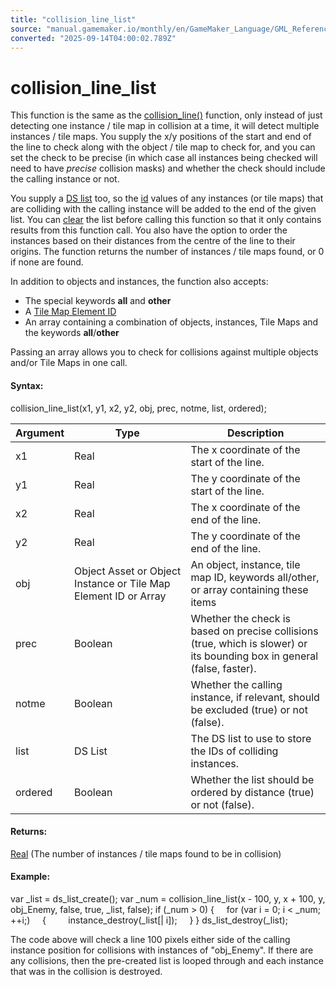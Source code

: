 ```yaml
---
title: "collision_line_list"
source: "manual.gamemaker.io/monthly/en/GameMaker_Language/GML_Reference/Movement_And_Collisions/Collisions/collision_line_list.htm"
converted: "2025-09-14T04:00:02.789Z"
---
```


# collision\_line\_list

This function is the same as the [collision\_line()](collision_line.md) function, only instead of just detecting one instance / tile map in collision at a time, it will detect multiple instances / tile maps. You supply the x/y positions of the start and end of the line to check along with the object / tile map to check for, and you can set the check to be precise (in which case all instances being checked will need to have _precise_ collision masks) and whether the check should include the calling instance or not.

You supply a [DS list](../../Data_Structures/DS_Lists/DS_Lists.md) too, so the [id](../../Asset_Management/Instances/Instance_Variables/id.md) values of any instances (or tile maps) that are colliding with the calling instance will be added to the end of the given list. You can [clear](../../Data_Structures/DS_Lists/ds_list_clear.md) the list before calling this function so that it only contains results from this function call. You also have the option to order the instances based on their distances from the centre of the line to their origins. The function returns the number of instances / tile maps found, or 0 if none are found.

In addition to objects and instances, the function also accepts:

-   The special keywords **all** and **other**
-   A [Tile Map Element ID](../../Asset_Management/Rooms/Tile_Map_Layers/layer_tilemap_get_id.md)
-   An array containing a combination of objects, instances, Tile Maps and the keywords **all**/**other**

Passing an array allows you to check for collisions against multiple objects and/or Tile Maps in one call.

#### Syntax:

collision\_line\_list(x1, y1, x2, y2, obj, prec, notme, list, ordered);

| Argument | Type | Description |
| --- | --- | --- |
| x1 | Real | The x coordinate of the start of the line. |
| y1 | Real | The y coordinate of the start of the line. |
| x2 | Real | The x coordinate of the end of the line. |
| y2 | Real | The y coordinate of the end of the line. |
| obj | Object Asset or Object Instance or Tile Map Element ID or Array | An object, instance, tile map ID, keywords all/other, or array containing these items |
| prec | Boolean | Whether the check is based on precise collisions (true, which is slower) or its bounding box in general (false, faster). |
| notme | Boolean | Whether the calling instance, if relevant, should be excluded (true) or not (false). |
| list | DS List | The DS list to use to store the IDs of colliding instances. |
| ordered | Boolean | Whether the list should be ordered by distance (true) or not (false). |

#### Returns:

[Real](../../../../../../../GameMaker_Language/GML_Overview/Data_Types.md) (The number of instances / tile maps found to be in collision)

#### Example:

var \_list = ds\_list\_create();
var \_num = collision\_line\_list(x - 100, y, x + 100, y, obj\_Enemy, false, true, \_list, false);
if (\_num > 0)
{
    for (var i = 0; i < \_num; ++i;)
    {
        instance\_destroy(\_list\[| i\]);
    }
}
ds\_list\_destroy(\_list);

The code above will check a line 100 pixels either side of the calling instance position for collisions with instances of "obj\_Enemy". If there are any collisions, then the pre-created list is looped through and each instance that was in the collision is destroyed.